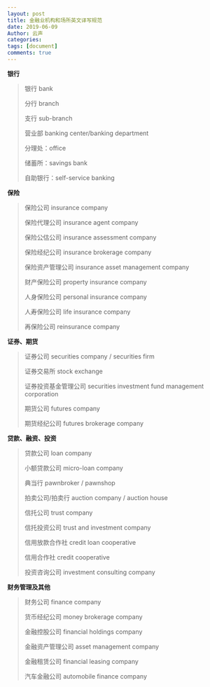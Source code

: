```yaml
---
layout: post
title: 金融业机构和场所英文译写规范
date: 2019-06-09
Author: 云声
categories: 
tags: [document]
comments: true
---
```




[^金融业机构和场所英文译写规范]: 公共服务领域英文译写规范第10部分 A.3 GB/T 30240.10-2017



**银行**

> 银行 bank
>
> 分行 branch
>
> 支行 sub-branch
>
> 营业部 banking center/banking department
>
> 分理处：office
>
> 储蓄所：savings bank
>
> 自助银行：self-service banking



**保险**

> 保险公司 insurance company
>
> 保险代理公司 insurance agent company
>
> 保险公估公司 insurance assessment company
>
> 保险经纪公司 insurance brokerage company
>
> 保险资产管理公司 insurance asset management company
>
> 财产保险公司 property insurance company
>
> 人身保险公司 personal insurance company
>
> 人寿保险公司 life insurance company
>
> 再保险公司 reinsurance company



**证券、期货**

> 证券公司 securities company / securities firm
>
> 证券交易所 stock exchange
>
> 证券投资基金管理公司 securities investment fund management corporation
>
> 期货公司 futures company
>
> 期货经纪公司 futures brokerage company



**贷款、融资、投资**

> 贷款公司 loan company
>
> 小额贷款公司 micro-loan company
>
> 典当行 pawnbroker / pawnshop
>
> 拍卖公司/拍卖行 auction company / auction house
>
> 信托公司 trust company
>
> 信托投资公司 trust and investment company
>
> 信用放款合作社 credit loan cooperative
>
> 信用合作社 credit cooperative
>
> 投资咨询公司 investment consulting company



**财务管理及其他**

>  财务公司 finance company
>
> 货币经纪公司 money brokerage company
>
> 金融控股公司 financial holdings company
>
> 金融资产管理公司 asset management company
>
> 金融租赁公司 financial leasing company
>
> 汽车金融公司 automobile finance company



[^保险、证券、期货、财务管理与服务类的“公司”]: 译作company或corporation。通常情况下，company和corporation可以互换使用，具体根据“名从主人”的原则选择使用。
